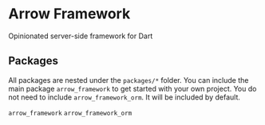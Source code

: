 # Arrow Framework

Opinionated server-side framework for Dart

## Packages

All packages are nested under the `packages/*` folder. You can include the main package `arrow_framework` to get started with your own project. You do not need to include `arrow_framework_orm`. It will be included by default.

`arrow_framework`
`arrow_framework_orm`


